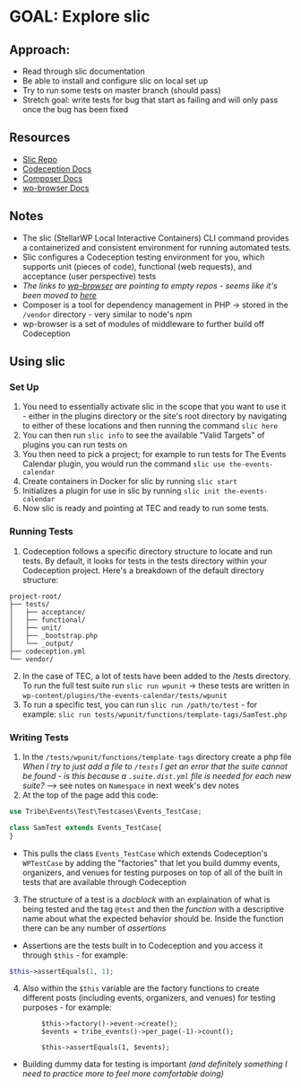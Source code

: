 # GOAL: Explore slic

## Approach:

- Read through slic documentation
- Be able to install and configure slic on local set up
- Try to run some tests on master branch (should pass)
- Stretch goal: write tests for bug that start as failing and will only pass once the bug has been fixed

## Resources

- [Slic Repo](https://github.com/stellarwp/slic)
- [Codeception Docs](https://codeception.com/docs/Introduction)
- [Composer Docs](https://getcomposer.org/doc/00-intro.md)
- [wp-browser Docs](https://wpbrowser.wptestkit.dev/)

## Notes

- The slic (StellarWP Local Interactive Containers) CLI command provides a containerized and consistent environment for running automated tests.
- Slic configures a Codeception testing environment for you, which supports unit (pieces of code), functional (web requests), and acceptance (user perspective) tests
- _The links to [wp-browser](https://wpbrowser.wptestkit.dev/) are pointing to empty repos - seems like it's been moved to [here](https://wpbrowser.wptestkit.dev/)_
- Composer is a tool for dependency management in PHP -> stored in the `/vendor` directory - very similar to node's npm
- wp-browser is a set of modules of middleware to further build off Codeception

## Using slic

### Set Up

1. You need to essentially activate slic in the scope that you want to use it - either in the plugins directory or the site's root directory by navigating to either of these locations and then running the command `slic here`
2. You can then run `slic info` to see the available "Valid Targets" of plugins you can run tests on
3. You then need to pick a project; for example to run tests for The Events Calendar plugin, you would run the command `slic use the-events-calendar`
4. Create containers in Docker for slic by running `slic start`
5. Initializes a plugin for use in slic by running `slic init the-events-calendar`
6. Now slic is ready and pointing at TEC and ready to run some tests.

### Running Tests

1. Codeception follows a specific directory structure to locate and run tests. By default, it looks for tests in the tests directory within your Codeception project. Here's a breakdown of the default directory structure:

```
project-root/
├── tests/
│   ├── acceptance/
│   ├── functional/
│   ├── unit/
│   ├── _bootstrap.php
│   └── _output/
├── codeception.yml
└── vendor/
```

2.  In the case of TEC, a lot of tests have been added to the /tests directory. To run the full test suite run `slic run wpunit` -> these tests are written in `wp-content/plugins/the-events-calendar/tests/wpunit`
3.  To run a specific test, you can run `slic run /path/to/test` - for example: `slic run tests/wpunit/functions/template-tags/SamTest.php`

### Writing Tests

1. In the `/tests/wpunit/functions/template-tags` directory create a php file
   _When I try to just add a file to `/tests` I get an error that the suite cannot be found - is this because a `.suite.dist.yml` file is needed for each new suite?_ --> see notes on `Namespace` in next week's dev notes
2. At the top of the page add this code:

```php
use Tribe\Events\Test\Testcases\Events_TestCase;

class SamTest extends Events_TestCase{
}
```

- This pulls the class `Events_TestCase` which extends Codeception's `WPTestCase` by adding the "factories" that let you build dummy events, organizers, and venues for testing purposes on top of all of the built in tests that are available through Codeception

3. The structure of a test is a _docblock_ with an explaination of what is being tested and the tag `@test` and then the _function_ with a descriptive name about what the expected behavior should be. Inside the function there can be any number of _assertions_

- Assertions are the tests built in to Codeception and you access it through `$this` - for example:

```php
$this->assertEquals(1, 1);
```

4. Also within the `$this` variable are the factory functions to create different posts (including events, organizers, and venues) for testing purposes - for example:

```
        $this->factory()->event->create();
        $events = tribe_events()->per_page(-1)->count();

        $this->assertEquals(1, $events);
```

- Building dummy data for testing is important _(and definitely something I need to practice more to feel more comfortable doing)_
